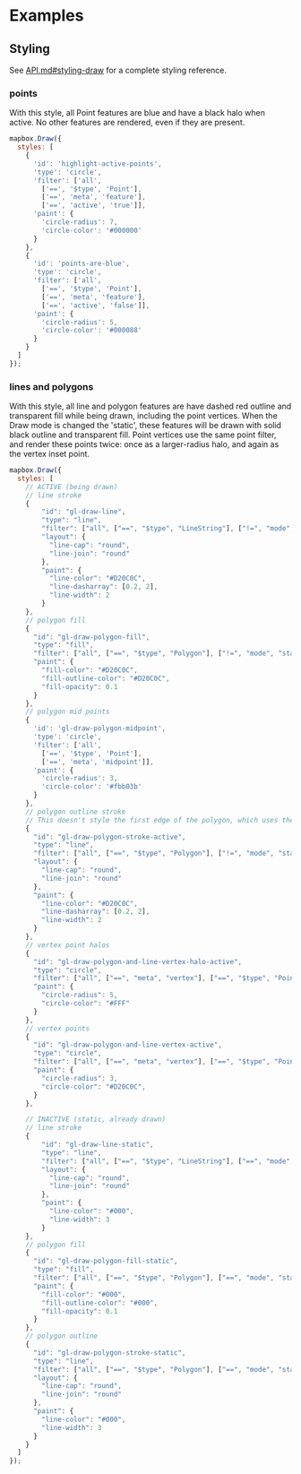 # Examples

## Styling

See [API.md#styling-draw](https://github.com/mapbox/mapbox-gl-draw/blob/main/docs/API.md#styling-draw) for a complete styling reference.

### points

With this style, all Point features are blue and have a black halo when active.
No other features are rendered, even if they are present.

```js
mapbox.Draw({
  styles: [
    {
      'id': 'highlight-active-points',
      'type': 'circle',
      'filter': ['all',
        ['==', '$type', 'Point'],
        ['==', 'meta', 'feature'],
        ['==', 'active', 'true']],
      'paint': {
        'circle-radius': 7,
        'circle-color': '#000000'
      }
    },
    {
      'id': 'points-are-blue',
      'type': 'circle',
      'filter': ['all',
        ['==', '$type', 'Point'],
        ['==', 'meta', 'feature'],
        ['==', 'active', 'false']],
      'paint': {
        'circle-radius': 5,
        'circle-color': '#000088'
      }
    }
  ]
});
```

### lines and polygons

With this style, all line and polygon features are have dashed red outline and transparent fill while being drawn, including the point vertices. When the Draw mode is changed the 'static', these features will be drawn with solid black outline and transparent fill. Point vertices use the same point filter, and render these points twice: once as a larger-radius halo, and again as the vertex inset point.

```js
mapbox.Draw({
  styles: [
    // ACTIVE (being drawn)
    // line stroke
    {
        "id": "gl-draw-line",
        "type": "line",
        "filter": ["all", ["==", "$type", "LineString"], ["!=", "mode", "static"]],
        "layout": {
          "line-cap": "round",
          "line-join": "round"
        },
        "paint": {
          "line-color": "#D20C0C",
          "line-dasharray": [0.2, 2],
          "line-width": 2
        }
    },
    // polygon fill
    {
      "id": "gl-draw-polygon-fill",
      "type": "fill",
      "filter": ["all", ["==", "$type", "Polygon"], ["!=", "mode", "static"]],
      "paint": {
        "fill-color": "#D20C0C",
        "fill-outline-color": "#D20C0C",
        "fill-opacity": 0.1
      }
    },
    // polygon mid points
    {
      'id': 'gl-draw-polygon-midpoint',
      'type': 'circle',
      'filter': ['all',
        ['==', '$type', 'Point'],
        ['==', 'meta', 'midpoint']],
      'paint': {
        'circle-radius': 3,
        'circle-color': '#fbb03b'
      }
    },
    // polygon outline stroke
    // This doesn't style the first edge of the polygon, which uses the line stroke styling instead
    {
      "id": "gl-draw-polygon-stroke-active",
      "type": "line",
      "filter": ["all", ["==", "$type", "Polygon"], ["!=", "mode", "static"]],
      "layout": {
        "line-cap": "round",
        "line-join": "round"
      },
      "paint": {
        "line-color": "#D20C0C",
        "line-dasharray": [0.2, 2],
        "line-width": 2
      }
    },
    // vertex point halos
    {
      "id": "gl-draw-polygon-and-line-vertex-halo-active",
      "type": "circle",
      "filter": ["all", ["==", "meta", "vertex"], ["==", "$type", "Point"], ["!=", "mode", "static"]],
      "paint": {
        "circle-radius": 5,
        "circle-color": "#FFF"
      }
    },
    // vertex points
    {
      "id": "gl-draw-polygon-and-line-vertex-active",
      "type": "circle",
      "filter": ["all", ["==", "meta", "vertex"], ["==", "$type", "Point"], ["!=", "mode", "static"]],
      "paint": {
        "circle-radius": 3,
        "circle-color": "#D20C0C",
      }
    },

    // INACTIVE (static, already drawn)
    // line stroke
    {
        "id": "gl-draw-line-static",
        "type": "line",
        "filter": ["all", ["==", "$type", "LineString"], ["==", "mode", "static"]],
        "layout": {
          "line-cap": "round",
          "line-join": "round"
        },
        "paint": {
          "line-color": "#000",
          "line-width": 3
        }
    },
    // polygon fill
    {
      "id": "gl-draw-polygon-fill-static",
      "type": "fill",
      "filter": ["all", ["==", "$type", "Polygon"], ["==", "mode", "static"]],
      "paint": {
        "fill-color": "#000",
        "fill-outline-color": "#000",
        "fill-opacity": 0.1
      }
    },
    // polygon outline
    {
      "id": "gl-draw-polygon-stroke-static",
      "type": "line",
      "filter": ["all", ["==", "$type", "Polygon"], ["==", "mode", "static"]],
      "layout": {
        "line-cap": "round",
        "line-join": "round"
      },
      "paint": {
        "line-color": "#000",
        "line-width": 3
      }
    }
  ]
});
```
